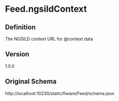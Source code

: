 # Feed.ngsildContext

## Definition
The NGSILD context URL for @context data

## Version
1.0.0

## Original Schema
http://localhost:10230/static/fiware/Feed/schema.json
